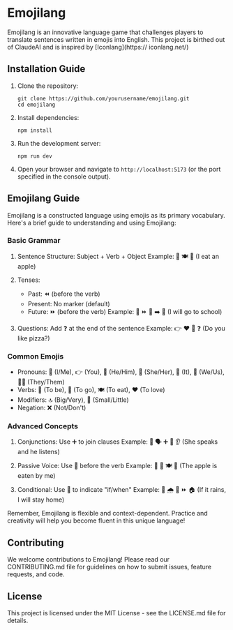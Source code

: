 # Emojilang

Emojilang is an innovative language game that challenges players to translate sentences written in emojis into English. This project is birthed out of ClaudeAI and is inspired by [Iconlang](https://
iconlang.net/)

## Installation Guide

1. Clone the repository:

   ```
   git clone https://github.com/yourusername/emojilang.git
   cd emojilang
   ```

2. Install dependencies:

   ```
   npm install
   ```

3. Run the development server:

   ```
   npm run dev
   ```

4. Open your browser and navigate to `http://localhost:5173` (or the port specified in the console output).

## Emojilang Guide

Emojilang is a constructed language using emojis as its primary vocabulary. Here's a brief guide to understanding and using Emojilang:

### Basic Grammar

1. Sentence Structure: Subject + Verb + Object
   Example: 👤 🍽️ 🍎 (I eat an apple)

2. Tenses:

   - Past: ⏪ (before the verb)
   - Present: No marker (default)
   - Future: ⏩ (before the verb)
     Example: 👤 ⏩ 🚶 ➡️ 🏫 (I will go to school)

3. Questions: Add ❓ at the end of the sentence
   Example: 👉 ❤️ 🍕 ❓ (Do you like pizza?)

### Common Emojis

- Pronouns: 👤 (I/Me), 👉 (You), 👨 (He/Him), 👩 (She/Her), 🔵 (It), 👥 (We/Us), 👥👥 (They/Them)
- Verbs: 🟰 (To be), 🚶 (To go), 🍽️ (To eat), ❤️ (To love)
- Modifiers: 🔝 (Big/Very), 🔽 (Small/Little)
- Negation: ❌ (Not/Don't)

### Advanced Concepts

1. Conjunctions: Use ➕ to join clauses
   Example: 👩 🗣️ ➕ 👨 👂 (She speaks and he listens)

2. Passive Voice: Use 🔄 before the verb
   Example: 🍎 🔄 🍽️ 👤 (The apple is eaten by me)

3. Conditional: Use 🎲 to indicate "if/when"
   Example: 🎲 🌧️ 👤 ⏩ 🏠 (If it rains, I will stay home)

Remember, Emojilang is flexible and context-dependent. Practice and creativity will help you become fluent in this unique language!

## Contributing

We welcome contributions to Emojilang! Please read our CONTRIBUTING.md file for guidelines on how to submit issues, feature requests, and code.

## License

This project is licensed under the MIT License - see the LICENSE.md file for details.
